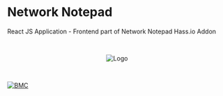 # Network Notepad

React JS Application - Frontend part of Network Notepad Hass.io Addon

&nbsp;
<p align="center">
    <img src="https://raw.githubusercontent.com/pasleto/hass-addons/master/network_notepad/logo.png" alt="Logo"/>
</p>
&nbsp;

[![BMC](https://www.buymeacoffee.com/assets/img/custom_images/white_img.png)](https://www.buymeacoffee.com/pasleto)
